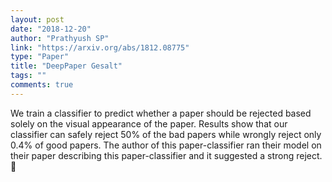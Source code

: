 ```yaml
---
layout: post
date: "2018-12-20"
author: "Prathyush SP"
link: "https://arxiv.org/abs/1812.08775"
type: "Paper"
title: "DeepPaper Gesalt"
tags: ""
comments: true
---
```

We train a classifier to predict whether a paper should be rejected based solely on the visual appearance of the paper. Results show that our classifier can safely reject 50% of the bad papers while wrongly reject only 0.4% of good papers. The author of this paper-classifier ran their model on their paper describing this paper-classifier and it suggested a strong reject. 🤣